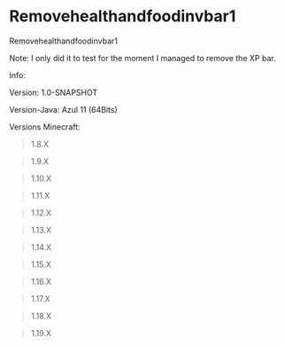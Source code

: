 # Removehealthandfoodinvbar1
Removehealthandfoodinvbar1

Note: I only did it to test for the moment I managed to remove the XP bar.

Info:

Version: 1.0-SNAPSHOT

Version-Java: Azul 11 (64Bits)

Versions Minecraft:

> 1.8.X

> 1.9.X

> 1.10.X

> 1.11.X

> 1.12.X

> 1.13.X

> 1.14.X

> 1.15.X

> 1.16.X

> 1.17.X

> 1.18.X

> 1.19.X

